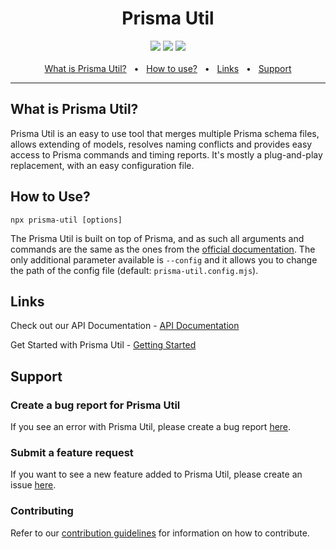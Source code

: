 
<div align="center">
  <h1>Prisma Util</h1>
  <a href="https://www.npmjs.com/package/prisma-util"><img src="https://img.shields.io/npm/dt/prisma-util" /></a>
  <a href="https://github.com/DavidHancu/prisma-util/blob/main/CONTRIBUTING.MD"><img src="https://img.shields.io/badge/PRs-welcome-brightgreen.svg" /></a>
  <a href="https://github.com/DavidHancu/prisma-util/blob/main/LICENSE"><img src="https://img.shields.io/github/license/DavidHancu/prisma-util" /></a>
  <br />
  <br />
  <a href="#what-is-prisma-util">What is Prisma Util?</a>
  <span>&nbsp;&nbsp;•&nbsp;&nbsp;</span>
  <a href="#how-to-use">How to use?</a>
  <span>&nbsp;&nbsp;•&nbsp;&nbsp;</span>
  <a href="#links">Links</a>
  <span>&nbsp;&nbsp;•&nbsp;&nbsp;</span>
  <a href="#support">Support</a>
  
  <br />
  <hr />
</div>

## What is Prisma Util?

Prisma Util is an easy to use tool that merges multiple Prisma schema files, allows extending of models, resolves naming conflicts and provides easy access to Prisma commands and timing reports. It's mostly a plug-and-play replacement, with an easy configuration file.

## How to Use?

    npx prisma-util [options]

The Prisma Util is built on top of Prisma, and as such all arguments and commands are the same as the ones from the [official documentation](https://www.prisma.io/docs/reference/api-reference/command-reference). The only additional parameter available is `--config` and it allows you to change the path of the config file (default: `prisma-util.config.mjs`).

## Links

Check out our API Documentation - [API Documentation](https://prisma-util.gitbook.io/prisma-util/api-documentation)

Get Started with Prisma Util - [Getting Started](https://prisma-util.gitbook.io/prisma-util/guides/getting-started)

## Support

### Create a bug report for Prisma Util

If you see an error with Prisma Util, please create a bug report [here](https://github.com/DavidHancu/prisma-util/issues/new?assignees=&labels=&template=bug_report.md&title=).

### Submit a feature request

If you want to see a new feature added to Prisma Util, please create an issue [here](https://github.com/DavidHancu/prisma-util/issues/new?assignees=&labels=&template=feature_request.md&title=).

### Contributing

Refer to our [contribution guidelines](https://github.com/DavidHancu/prisma-util/blob/main/CONTRIBUTING.MD) for information on how to contribute.
